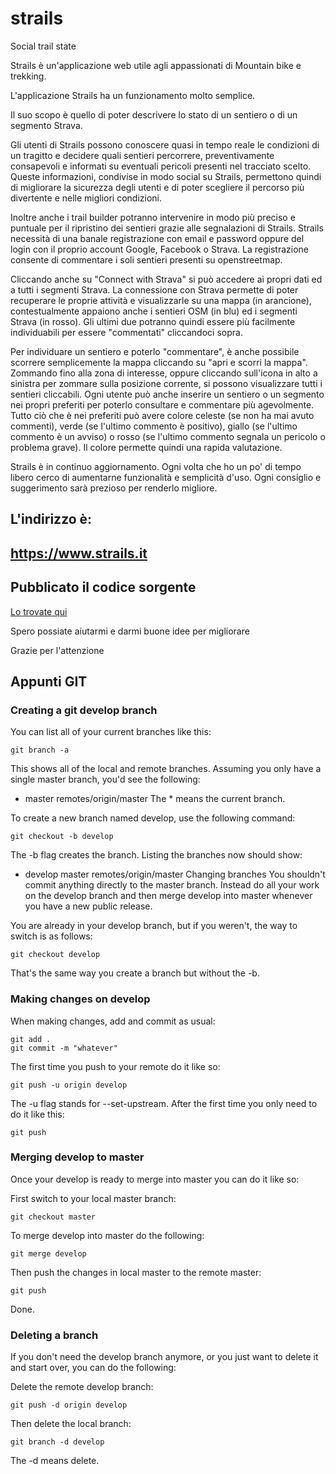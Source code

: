 # strails

Social trail state

Strails è un'applicazione web utile agli appassionati di Mountain bike e trekking.

L'applicazione Strails ha un funzionamento molto semplice.

Il suo scopo è quello di poter descrivere lo stato di un sentiero o di un segmento Strava.

Gli utenti di Strails possono conoscere quasi in tempo reale le condizioni di un tragitto e decidere quali sentieri percorrere, preventivamente consapevoli e informati su eventuali pericoli presenti nel tracciato scelto. Queste informazioni, condivise in modo social su Strails, permettono quindi di migliorare la sicurezza degli utenti e di poter scegliere il percorso più divertente e nelle migliori condizioni.

Inoltre anche i trail builder potranno intervenire in modo più preciso e puntuale per il ripristino dei sentieri grazie alle segnalazioni di Strails. Strails necessità di una banale registrazione con email e password oppure del login con il proprio account Google, Facebook o Strava. La registrazione consente di commentare i soli sentieri presenti su openstreetmap.

Cliccando anche su "Connect with Strava" si può accedere ai propri dati ed a tutti i segmenti Strava. La connessione con Strava permette di poter recuperare le proprie attività e visualizzarle su una mappa (in arancione), contestualmente appaiono anche i sentieri OSM (in blu) ed i segmenti Strava (in rosso). Gli ultimi due potranno quindi essere più facilmente individuabili per essere "commentati" cliccandoci sopra.

Per individuare un sentiero e poterlo "commentare", è anche possibile scorrere semplicemente la mappa cliccando su "apri e scorri la mappa". Zommando fino alla zona di interesse, oppure cliccando sull'icona in alto a sinistra per zommare sulla posizione corrente, si possono visualizzare tutti i sentieri cliccabili. Ogni utente può anche inserire un sentiero o un segmento nei propri preferiti per poterlo consultare e commentare più agevolmente. Tutto ciò che è nei preferiti può avere colore celeste (se non ha mai avuto commenti), verde (se l'ultimo commento è positivo), giallo (se l'ultimo commento è un avviso) o rosso (se l'ultimo commento segnala un pericolo o problema grave). Il colore permette quindi una rapida valutazione.

Strails è in continuo aggiornamento. Ogni volta che ho un po' di tempo libero cerco di aumentarne funzionalità e semplicità d'uso. Ogni consiglio e suggerimento sarà prezioso per renderlo migliore.

## L'indirizzo è:

## https://www.strails.it

## Pubblicato il codice sorgente

[Lo trovate qui](https://github.com/MaoX17/strails)

Spero possiate aiutarmi e darmi buone idee per migliorare

Grazie per l'attenzione

## Appunti GIT

### Creating a git develop branch

You can list all of your current branches like this:

```
git branch -a
```

This shows all of the local and remote branches. Assuming you only have a single master branch, you'd see the following:

-   master
    remotes/origin/master
    The \* means the current branch.

To create a new branch named develop, use the following command:

```
git checkout -b develop
```

The -b flag creates the branch. Listing the branches now should show:

-   develop
    master
    remotes/origin/master
    Changing branches
    You shouldn't commit anything directly to the master branch. Instead do all your work on the develop branch and then merge develop into master whenever you have a new public release.

You are already in your develop branch, but if you weren't, the way to switch is as follows:

```
git checkout develop
```

That's the same way you create a branch but without the -b.

### Making changes on develop

When making changes, add and commit as usual:

```
git add .
git commit -m "whatever"
```

The first time you push to your remote do it like so:

```
git push -u origin develop
```

The -u flag stands for --set-upstream. After the first time you only need to do it like this:

```
git push
```

### Merging develop to master

Once your develop is ready to merge into master you can do it like so:

First switch to your local master branch:

```
git checkout master
```

To merge develop into master do the following:

```
git merge develop
```

Then push the changes in local master to the remote master:

```
git push
```

Done.

### Deleting a branch

If you don't need the develop branch anymore, or you just want to delete it and start over, you can do the following:

Delete the remote develop branch:

```
git push -d origin develop
```

Then delete the local branch:

```
git branch -d develop
```

The -d means delete.
